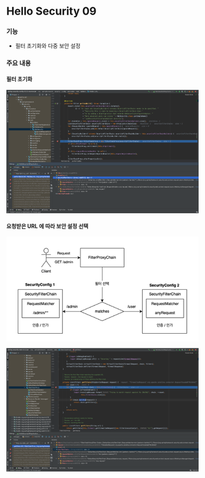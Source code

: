 # Hello Security 09

### 기능
- 필터 초기화와 다중 보안 설정

### 주요 내용

#### 필터 초기화

![MultiConfig](images/IMG_Initialize_01.png)

#### 요청받은 URL 에 따라 보안 설정 선택

![MultiConfig](images/IMG_MultiConfig.png)

![MultiConfig](images/IMG_FilterChainProxy.png)